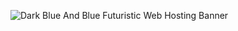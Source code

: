 ![Dark Blue And Blue Futuristic Web Hosting Banner](https://github.com/user-attachments/assets/094dc892-c3a5-43fc-8d24-e2db9308568f)
